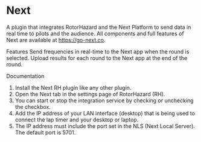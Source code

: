 # Next

A plugin that integrates RotorHazard and the Next Platform to send data in real time to pilots and the audience.
All components and full features of Next are available at https://go-next.co.

Features
Send frequencies in real-time to the Next app when the round is selected.
Upload results for each round to the Next app at the end of the round.

Documentation

1. Install the Next RH plugin like any other plugin.
2. Open the Next tab in the settings page of RotorHazard (RH).
3. You can start or stop the integration service by checking or unchecking the checkbox.
4. Add the IP address of your LAN interface (desktop) that is being used to connect the lap timer and your desktop or laptop.
5. The IP address must include the port set in the NLS (Next Local Server). The default port is 5701.